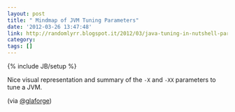 ```yaml
---
layout: post
title: " Mindmap of JVM Tuning Parameters"
date: '2012-03-26 13:47:48'
link: http://randomlyrr.blogspot.it/2012/03/java-tuning-in-nutshell-part-1.html
category: 
tags: []
---
```

{% include JB/setup %}

Nice visual representation and summary of the `-X` and `-XX` parameters to tune a JVM.

(via [@glaforge](https://twitter.com/#!/glaforge/status/184203287933878273))
